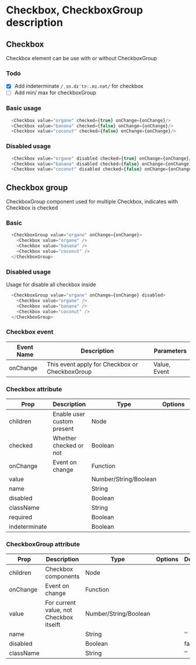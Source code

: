 # Checkbox, CheckboxGroup description

## Checkbox

Checkbox element can be use with or without CheckboxGroup

### Todo

- [x] Add indeterminate `/ˌɪn.dɪˈtɝː.mɪ.nət/` for checkbox
- [ ] Add min/ max for checkboxGroup

### Basic usage

```Javascript
  <Checkbox value="organe" checked={true} onChange={onChange}/>
  <Checkbox value="banana" checked={false} onChange={onChange}/>
  <Checkbox value="coconut" checked={false} onChange={onChange}/>
```

### Disabled usage

```Javascript
  <Checkbox value="organe" disabled checked={true} onChange={onChange}/>
  <Checkbox value="banana" disabled checked={false} onChange={onChange}/>
  <Checkbox value="coconut" disabled checked={false} onChange={onChange}/>
```

## Checkbox group

CheckboxGroup component used for multiple Checkbox, indicates with Checkbox is checked

### Basic

```Javascript
  <CheckboxGroup value="organe" onChange={onChange}>
    <Checkbox value="organe" />
    <Checkbox value="banana" />
    <Checkbox value="coconut" />
  </CheckboxGroup>
```

### Disabled usage

Usage for disable all checkbox inside

```Javascript
  <CheckboxGroup value="organe" onChange={onChange} disabled>
    <Checkbox value="organe" />
    <Checkbox value="banana" />
    <Checkbox value="coconut" />
  </CheckboxGroup>
```

### Checkbox event

| Event Name | Description                                    | Parameters   |
|------------|------------------------------------------------|--------------|
| onChange   | This event apply for Checkbox or CheckboxGroup | Value, Event |

### Checkbox attribute

| Prop           | Description                | Type                  | Options | Default |
|----------------|----------------------------|-----------------------|---------|---------|
| children       | Enable user custom present | Node                  |         |         |
| checked        | Whether checked or not     | Boolean               |         | false   |
| onChange       | Event on change            | Function              |         |         |
| value          |                            | Number/String/Boolean |         |         |
| name           |                            | String                |         | ''      |
| disabled       |                            | Boolean               |         | false   |
| className      |                            | String                |         | ''      |
| required       |                            | Boolean               |         | false   |
| indeterminate  |                            | Boolean               |         | false   |

### CheckboxGroup attribute

| Prop      | Description                             | Type                  | Options | Default |
|-----------|-----------------------------------------|-----------------------|---------|---------|
| children  | Checkbox components                     | Node                  |         |         |
| onChange  | Event on change                         | Function              |         |         |
| value     | For current value, not Checkbox itselft | Number/String/Boolean |         |         |
| name      |                                         | String                |         | ''      |
| disabled  |                                         | Boolean               |         | false   |
| className |                                         | String                |         | ''      |
